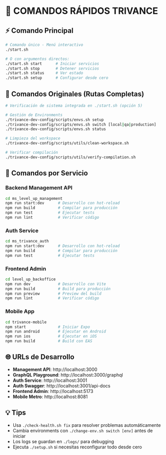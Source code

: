 # 🚀 COMANDOS RÁPIDOS TRIVANCE

## ⚡ Comando Principal

```bash
# Comando único - Menú interactivo
./start.sh

# O con argumentos directos:
./start.sh start      # Iniciar servicios
./start.sh stop       # Detener servicios
./start.sh status     # Ver estado
./start.sh setup      # Configurar desde cero
```

## 📁 Comandos Originales (Rutas Completas)

```bash
# Verificación de sistema integrada en ./start.sh (opción 5)

# Gestión de Environments
./trivance-dev-config/scripts/envs.sh setup
./trivance-dev-config/scripts/envs.sh switch [local|qa|production]
./trivance-dev-config/scripts/envs.sh status

# Limpieza del workspace
./trivance-dev-config/scripts/utils/clean-workspace.sh

# Verificar compilación
./trivance-dev-config/scripts/utils/verify-compilation.sh
```

## 🔧 Comandos por Servicio

### Backend Management API
```bash
cd ms_level_up_management
npm run start:dev      # Desarrollo con hot-reload
npm run build          # Compilar para producción
npm run test           # Ejecutar tests
npm run lint           # Verificar código
```

### Auth Service
```bash
cd ms_trivance_auth
npm run start:dev      # Desarrollo con hot-reload
npm run build          # Compilar para producción
npm run test           # Ejecutar tests
```

### Frontend Admin
```bash
cd level_up_backoffice
npm run dev            # Desarrollo con Vite
npm run build          # Build para producción
npm run preview        # Preview del build
npm run lint           # Verificar código
```

### Mobile App
```bash
cd trivance-mobile
npm start              # Iniciar Expo
npm run android        # Ejecutar en Android
npm run ios            # Ejecutar en iOS
npm run build          # Build con EAS
```

## 🌐 URLs de Desarrollo

- **Management API**: http://localhost:3000
- **GraphQL Playground**: http://localhost:3000/graphql
- **Auth Service**: http://localhost:3001
- **Auth Swagger**: http://localhost:3001/api-docs
- **Frontend Admin**: http://localhost:5173
- **Mobile Metro**: http://localhost:8081

## 💡 Tips

- Usa `./check-health.sh fix` para resolver problemas automáticamente
- Cambia environments con `./change-env.sh switch [env]` antes de iniciar
- Los logs se guardan en `./logs/` para debugging
- Ejecuta `./setup.sh` si necesitas reconfigurar todo desde cero
